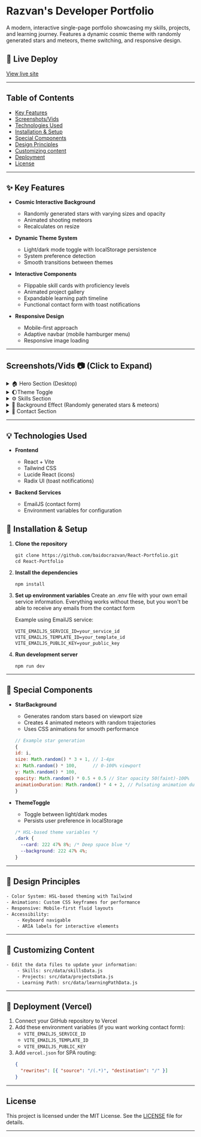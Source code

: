 # Razvan's Developer Portfolio

A modern, interactive single-page portfolio showcasing my skills, projects, and learning journey. Features a dynamic cosmic theme with randomly generated stars and meteors, theme switching, and responsive design.

## 🚀 Live Deploy

[View live site](https://baidocrazvan.com)

---

## Table of Contents

- [Key Features](#-key-features)
- [Screenshots/Vids](#screenshotsvids--click-to-expand)
- [Technologies Used](#-technologies-used)
- [Installation & Setup](#-installation--setup)
- [Special Components](#-special-components)
- [Design Principles](#-design-principles)
- [Customizing content](#-customizing-content)
- [Deployment](#-deployment-vercel)
- [License](#license)

---

## ✨ Key Features

- **Cosmic Interactive Background**

  - Randomly generated stars with varying sizes and opacity
  - Animated shooting meteors
  - Recalculates on resize

- **Dynamic Theme System**

  - Light/dark mode toggle with localStorage persistence
  - System preference detection
  - Smooth transitions between themes

- **Interactive Components**

  - Flippable skill cards with proficiency levels
  - Animated project gallery
  - Expandable learning path timeline
  - Functional contact form with toast notifications

- **Responsive Design**
  - Mobile-first approach
  - Adaptive navbar (mobile hamburger menu)
  - Responsive image loading

---

## Screenshots/Vids 📷 (Click to Expand)

<details>
<summary>🏠 Hero Section (Desktop)</summary>
  
*Default light mode view*    
![Hero Light](./public/screenshots/hero-light.png)
  
*Dark mode variant*
![Hero Dark](./public/screenshots/hero-dark.png)  

</details>

<details>
<summary>🌔Theme Toggle</summary>

  
https://github.com/user-attachments/assets/e3b0e22e-2390-41a9-90de-5fd9c7c309ce


</details>

<details>
<summary>⚙️ Skills Section</summary>

  
https://github.com/user-attachments/assets/32783caf-ef1d-4580-96ae-c8f88526bcc1


</details>

<details>
<summary>🌌 Background Effect (Randomly generated stars & meteors)</summary>

  
https://github.com/user-attachments/assets/c239e0a4-050a-40b0-b036-2803bcfe8b12


</details>

<details>
<summary>📧 Contact Section</summary>


https://github.com/user-attachments/assets/c5534e8e-e20f-450a-85be-146efdd05f0b


</details>

---

## 💡 Technologies Used

- **Frontend**

  - React + Vite
  - Tailwind CSS
  - Lucide React (icons)
  - Radix UI (toast notifications)

- **Backend Services**
  - EmailJS (contact form)
  - Environment variables for configuration

## 🔧 Installation & Setup

1. **Clone the repository**
   ```
   git clone https://github.com/baidocrazvan/React-Portfolio.git
   cd React-Portfolio
   ```
2. **Install the dependencies**
   ```
   npm install
   ```
3. **Set up environment variables**
   Create an .env file with your own email service information. Everything works without these, but you won't be able to receive any emails from the contact form

   Example using EmailJS service:

   ```
   VITE_EMAILJS_SERVICE_ID=your_service_id
   VITE_EMAILJS_TEMPLATE_ID=your_template_id
   VITE_EMAILJS_PUBLIC_KEY=your_public_key
   ```

4. **Run development server**
   ```
   npm run dev
   ```

---

## 🌌 Special Components

- **StarBackground**

  - Generates random stars based on viewport size
  - Creates 4 animated meteors with random trajectories
  - Uses CSS animations for smooth performance

  ```jsx
  // Example star generation
  {
  id: i,
  size: Math.random() * 3 + 1, // 1-4px
  x: Math.random() * 100,      // 0-100% viewport
  y: Math.random() * 100,
  opacity: Math.random() * 0.5 + 0.5 // Star opacity 50(faint)-100%
  animationDuration: Math.random() * 4 + 2, // Pulsating animation duration (2s-6s)
  }
  ```

- **ThemeToggle**

  - Toggle between light/dark modes
  - Persists user preference in localStorage

  ```css
  /* HSL-based theme variables */
  .dark {
    --card: 222 47% 8%; /* Deep space blue */
    --background: 222 47% 4%;
  }
  ```

---

## 🎨 Design Principles

    - Color System: HSL-based theming with Tailwind
    - Animations: Custom CSS keyframes for performance
    - Responsive: Mobile-first fluid layouts
    - Accessibility:
        - Keyboard navigable
        - ARIA labels for interactive elements

---

## 📝 Customizing Content

    - Edit the data files to update your information:
        - Skills: src/data/skillsData.js
        - Projects: src/data/projectsData.js
        - Learning Path: src/data/learningPathData.js

---

## 🚀 Deployment (Vercel)

1. Connect your GitHub repository to Vercel
2. Add these environment variables (if you want working contact form):
   - `VITE_EMAILJS_SERVICE_ID`
   - `VITE_EMAILJS_TEMPLATE_ID`
   - `VITE_EMAILJS_PUBLIC_KEY`
3. Add `vercel.json` for SPA routing:
   ```json
   {
     "rewrites": [{ "source": "/(.*)", "destination": "/" }]
   }
   ```

---

## License

This project is licensed under the MIT License. See the [LICENSE](LICENSE) file for details.

---
